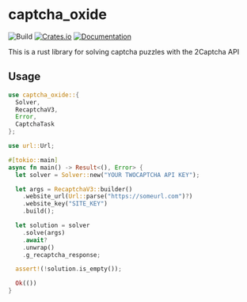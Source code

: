 # captcha_oxide

![Build](https://github.com/escritorio-gustavo/captcha_oxide/workflows/Continuous%20integration/badge.svg)
[![Crates.io](https://img.shields.io/crates/v/captcha_oxide.svg)](https://crates.io/crates/captcha_oxide)
[![Documentation](https://docs.rs/captcha_oxide/badge.svg)](https://docs.rs/captcha_oxide)

This is a rust library for solving captcha puzzles with the 2Captcha API

## Usage

```rust
use captcha_oxide::{
  Solver,
  RecaptchaV3,
  Error,
  CaptchaTask
};

use url::Url;

#[tokio::main]
async fn main() -> Result<(), Error> {
  let solver = Solver::new("YOUR TWOCAPTCHA API KEY");

  let args = RecaptchaV3::builder()
    .website_url(Url::parse("https://someurl.com")?)
    .website_key("SITE_KEY")
    .build();

  let solution = solver
    .solve(args)
    .await?
    .unwrap()
    .g_recaptcha_response;

  assert!(!solution.is_empty());

  Ok(())
}
```
